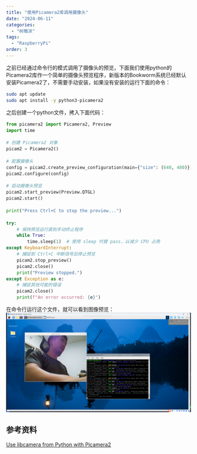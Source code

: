 ```yaml
---
title: "使用Picamera2库调用摄像头"
date: "2024-06-11"
categories: 
  - "树莓派"
tags: 
  - "RaspberryPi"
order: 3
---
```

之前已经通过命令行的模式调用了摄像头的预览，下面我们使用python的Picamera2库作一个简单的摄像头预览程序，新版本的Bookworm系统已经默认安装Picamera2了，不需要手动安装，如果没有安装的运行下面的命令：
```bash
sudo apt update
sudo apt install -y python3-picamera2
```
之后创建一个python文件，拷入下面代码：
```python
from picamera2 import Picamera2, Preview
import time

# 创建 Picamera2 对象
picam2 = Picamera2()

# 配置摄像头
config = picam2.create_preview_configuration(main={"size": (640, 480)})
picam2.configure(config)

# 启动摄像头预览
picam2.start_preview(Preview.QTGL)
picam2.start()

print("Press Ctrl+C to stop the preview...")

try:
    # 保持预览运行直到手动终止程序
    while True:
        time.sleep(1)  # 使用 sleep 代替 pass，以减少 CPU 占用
except KeyboardInterrupt:
    # 捕捉到 Ctrl+C 中断信号后停止预览
    picam2.stop_preview()
    picam2.close()
    print("Preview stopped.")
except Exception as e:
    # 捕捉其他可能的错误
    picam2.close()
    print(f"An error occurred: {e}")

```
在命令行运行这个文件，就可以看到图像预览：
![raspberry-pi-preview-with-picamera2](raspberry-pi-preview-with-picamera2.png)
## 参考资料
[Use libcamera from Python with Picamera2](https://www.raspberrypi.com/documentation/computers/camera_software.html#use-libcamera-from-python-with-picamera2)